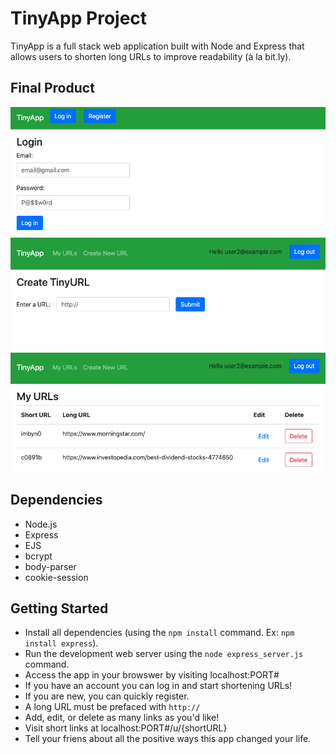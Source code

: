 # TinyApp Project

TinyApp is a full stack web application built with Node and Express that allows users to shorten long URLs to improve readability (à la bit.ly).

## Final Product

!["Log in Page."](https://github.com/mxrosenthal/tinyapp/blob/master/docs/wideLOGIN.png)
!["Create a new TinyURL."](https://github.com/mxrosenthal/tinyapp/blob/master/docs/NewURL.png)
!["Display the URLs you have saved."](https://github.com/mxrosenthal/tinyapp/blob/master/docs/MyURLs.png)

## Dependencies

- Node.js
- Express
- EJS
- bcrypt
- body-parser
- cookie-session

## Getting Started

- Install all dependencies (using the `npm install` command. Ex: `npm install express`).
- Run the development web server using the `node express_server.js` command.
- Access the app in your browswer by visiting localhost:PORT#
- If you have an account you can log in and start shortening URLs!
- If you are new, you can quickly register.
- A long URL must be prefaced with `http://`
- Add, edit, or delete as many links as you'd like!
- Visit short links at localhost:PORT#/u/{shortURL}
- Tell your friens about all the positive ways this app changed your life.
